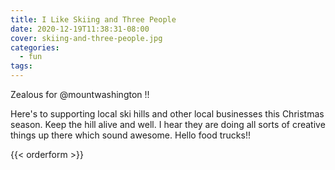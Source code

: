 ```yaml
---
title: I Like Skiing and Three People
date: 2020-12-19T11:38:31-08:00
cover: skiing-and-three-people.jpg
categories:
  - fun
tags:
---
```


Zealous for @mountwashington !!

Here's to supporting local ski hills and other local businesses this Christmas season. Keep the hill alive and well. I hear they are doing all sorts of creative things up there which sound awesome. Hello food trucks!!
<!--more-->


{{< orderform >}}
